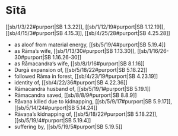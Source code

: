 # Sītā

[[sb/1/3/22#purport|SB 1.3.22]], [[sb/1/12/19#purport|SB 1.12.19]], [[sb/4/15/3#purport|SB 4.15.3]], [[sb/4/25/28#purport|SB 4.25.28]]

* as aloof from material energy, [[sb/5/19/4#purport|SB 5.19.4]]
* as Rāma’s wife, [[sb/1/13/30#purport|SB 1.13.30]], [[sb/1/16/26-30#purport|SB 1.16.26-30]]
* as Rāmacandra’s wife, [[sb/8/1/16#purport|SB 8.1.16]]
* Durgā expansion of, [[sb/5/18/22#purport|SB 5.18.22]]
* followed Rāma in forest, [[sb/4/23/19#purport|SB 4.23.19]]
* identity of, [[sb/4/22/36#purport|SB 4.22.36]]
* Rāmacandra husband of, [[sb/5/19/1#purport|SB 5.19.1]]
* Rāmacandra saved, [[sb/8/8/9#purport|SB 8.8.9]]
* Rāvaṇa killed due to kidnapping, [[sb/5/9/17#purport|SB 5.9.17]], [[sb/5/14/24#purport|SB 5.14.24]]
* Rāvaṇa’s kidnapping of, [[sb/5/18/22#purport|SB 5.18.22]], [[sb/5/19/4#purport|SB 5.19.4]]
* suffering by, [[sb/5/19/5#purport|SB 5.19.5]]
